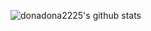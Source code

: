 ![donadona2225's github stats](https://github-readme-stats.vercel.app/api?username=donadona2225&theme=nightowl&show_icons=true&count_private=true)
